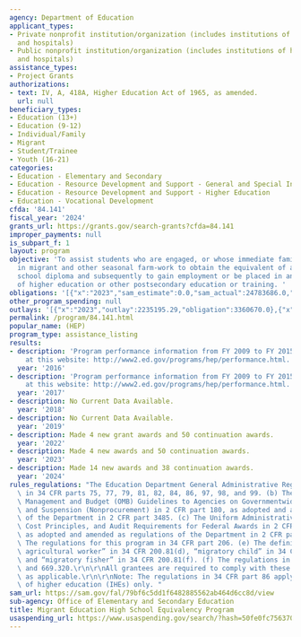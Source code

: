 ```yaml
---
agency: Department of Education
applicant_types:
- Private nonprofit institution/organization (includes institutions of higher education
  and hospitals)
- Public nonprofit institution/organization (includes institutions of higher education
  and hospitals)
assistance_types:
- Project Grants
authorizations:
- text: IV, A, 418A, Higher Education Act of 1965, as amended.
  url: null
beneficiary_types:
- Education (13+)
- Education (9-12)
- Individual/Family
- Migrant
- Student/Trainee
- Youth (16-21)
categories:
- Education - Elementary and Secondary
- Education - Resource Development and Support - General and Special Interest Organizations
- Education - Resource Development and Support - Higher Education
- Education - Vocational Development
cfda: '84.141'
fiscal_year: '2024'
grants_url: https://grants.gov/search-grants?cfda=84.141
improper_payments: null
is_subpart_f: 1
layout: program
objective: 'To assist students who are engaged, or whose immediate family is engaged,
  in migrant and other seasonal farm-work to obtain the equivalent of a secondary
  school diploma and subsequently to gain employment or be placed in an institution
  of higher education or other postsecondary education or training. '
obligations: '[{"x":"2023","sam_estimate":0.0,"sam_actual":24783686.0,"usa_spending_actual":24400425.31},{"x":"2024","sam_estimate":0.0,"sam_actual":23510875.0,"usa_spending_actual":23118775.58},{"x":"2025","sam_estimate":0.0,"sam_actual":32896193.0,"usa_spending_actual":-156226.4}]'
other_program_spending: null
outlays: '[{"x":"2023","outlay":2235195.29,"obligation":3360670.0},{"x":"2024","outlay":4548373.93,"obligation":6577415.0},{"x":"2025","outlay":0.0,"obligation":0.0}]'
permalink: /program/84.141.html
popular_name: (HEP)
program_type: assistance_listing
results:
- description: 'Program performance information from FY 2009 to FY 2015 is available
    at this website: http://www2.ed.gov/programs/hep/performance.html.'
  year: '2016'
- description: 'Program performance information from FY 2009 to FY 2015 is available
    at this website: http://www2.ed.gov/programs/hep/performance.html.'
  year: '2017'
- description: No Current Data Available.
  year: '2018'
- description: No Current Data Available.
  year: '2019'
- description: Made 4 new grant awards and 50 continuation awards.
  year: '2022'
- description: Made 4 new awards and 50 continuation awards.
  year: '2023'
- description: Made 14 new awards and 38 continuation awards.
  year: '2024'
rules_regulations: "The Education Department General Administrative Regulations (EDGAR)\
  \ in 34 CFR parts 75, 77, 79, 81, 82, 84, 86, 97, 98, and 99. (b) The Office of\
  \ Management and Budget (OMB) Guidelines to Agencies on Governmentwide Debarment\
  \ and Suspension (Nonprocurement) in 2 CFR part 180, as adopted and amended as regulations\
  \ of the Department in 2 CFR part 3485. (c) The Uniform Administrative Requirements,\
  \ Cost Principles, and Audit Requirements for Federal Awards in 2 CFR part 200,\
  \ as adopted and amended as regulations of the Department in 2 CFR part 3474. (d)\
  \ The regulations for this program in 34 CFR part 206. (e) The definitions of “migratory\
  \ agricultural worker” in 34 CFR 200.81(d), “migratory child” in 34 CFR 200.81(e),\
  \ and “migratory fisher” in 34 CFR 200.81(f). (f) The regulations in 20 CFR 669.110\
  \ and 669.320.\r\n\r\nAll grantees are required to comply with these regulations,\
  \ as applicable.\r\n\r\nNote: The regulations in 34 CFR part 86 apply to institutions\
  \ of higher education (IHEs) only. "
sam_url: https://sam.gov/fal/79bf6c5dd1f6482885562ab464d6cc8d/view
sub-agency: Office of Elementary and Secondary Education
title: Migrant Education High School Equivalency Program
usaspending_url: https://www.usaspending.gov/search/?hash=50fe0fc7563700f30d428a2492c461ad
---
```

